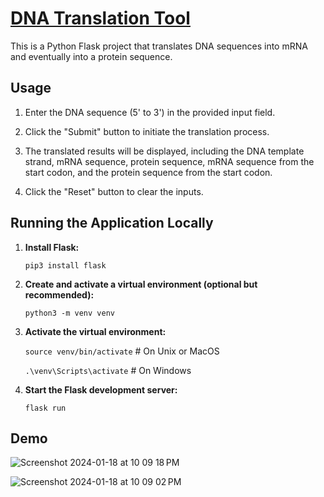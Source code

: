 # [DNA Translation Tool](https://dna-translation-tool.onrender.com)

This is a Python Flask project that translates DNA sequences into mRNA and eventually into a protein sequence.

## Usage

1. Enter the DNA sequence (5' to 3') in the provided input field.
   
2. Click the "Submit" button to initiate the translation process.
   
3. The translated results will be displayed, including the DNA template strand, mRNA sequence, protein sequence, mRNA sequence from the start codon, and the protein sequence from the start codon.
   
4. Click the "Reset" button to clear the inputs.

## Running the Application Locally

1. **Install Flask:**
   
   `pip3 install flask`
   
2. **Create and activate a virtual environment (optional but recommended):**
   
   `python3 -m venv venv`
   
3. **Activate the virtual environment:**
   
   `source venv/bin/activate` # On Unix or MacOS
   
   `.\venv\Scripts\activate`   # On Windows
   
4. **Start the Flask development server:**
   
   `flask run`
   

## Demo

![Screenshot 2024-01-18 at 10 09 18 PM](https://github.com/eeqilim/dna-translation-tool/assets/143212045/1e08303b-7abb-4dd7-ba52-88ec3fe4f219)

![Screenshot 2024-01-18 at 10 09 02 PM](https://github.com/eeqilim/dna-translation-tool/assets/143212045/5e26d87e-c6be-48c4-87f6-c144326f512b)
